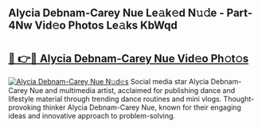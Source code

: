 ## Alycia Debnam-Carey Nue Le𝚊k𝚎d N𝚞𝚍e - Part-4Nw Vid𝚎o Photos Le𝚊ks KbWqd

# <h2><a href="http://fb4yau.evod.top/?m=Alycia+Debnam-Carey+Nue">🔗 👉🔴 Alycia Debnam-Carey Nue Vid𝚎o Ph𝚘t𝚘s</a></h2>

[![Alycia Debnam-Carey Nue N𝚞d𝚎s](https://i.imgur.com/8V9OHl7.gif)](http://fb4yau.evod.top/?m=Alycia+Debnam-Carey+Nue)
Social media star Alycia Debnam-Carey Nue and multimedia artist, acclaimed for publishing dance and lifestyle material through trending dance routines and mini vlogs. Thought-provoking thinker Alycia Debnam-Carey Nue, known for their engaging ideas and innovative approach to problem-solving. 
